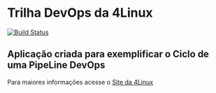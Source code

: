 # Trilha DevOps da 4Linux

<!-- Altere a Flag abaixo com sua URL do Travis -->
[![Build Status](https://travis-ci.org/vsilveirarj/DevOpsLab-HelloWorld.svg?branch=master)](https://travis-ci.org/vsilveirarj/DevOpsLab-HelloWorld)

## Aplicação criada para exemplificar o Ciclo de uma PipeLine DevOps


Para maiores informações acesse o [Site da 4Linux](https://www.4linux.com.br/cursos/devops)

